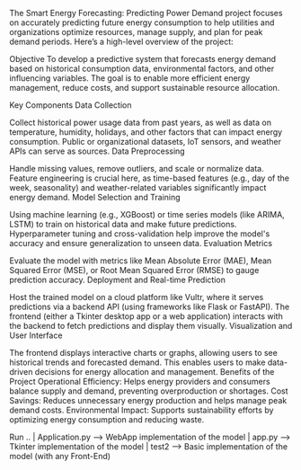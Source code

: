The Smart Energy Forecasting: Predicting Power Demand project focuses on accurately predicting future energy consumption to help utilities and organizations optimize resources, manage supply, and plan for peak demand periods. Here’s a high-level overview of the project:

Objective
To develop a predictive system that forecasts energy demand based on historical consumption data, environmental factors, and other influencing variables. The goal is to enable more efficient energy management, reduce costs, and support sustainable resource allocation.

Key Components
Data Collection

Collect historical power usage data from past years, as well as data on temperature, humidity, holidays, and other factors that can impact energy consumption.
Public or organizational datasets, IoT sensors, and weather APIs can serve as sources.
Data Preprocessing

Handle missing values, remove outliers, and scale or normalize data.
Feature engineering is crucial here, as time-based features (e.g., day of the week, seasonality) and weather-related variables significantly impact energy demand.
Model Selection and Training

Using machine learning (e.g., XGBoost) or time series models (like ARIMA, LSTM) to train on historical data and make future predictions.
Hyperparameter tuning and cross-validation help improve the model's accuracy and ensure generalization to unseen data.
Evaluation Metrics

Evaluate the model with metrics like Mean Absolute Error (MAE), Mean Squared Error (MSE), or Root Mean Squared Error (RMSE) to gauge prediction accuracy.
Deployment and Real-time Prediction

Host the trained model on a cloud platform like Vultr, where it serves predictions via a backend API (using frameworks like Flask or FastAPI).
The frontend (either a Tkinter desktop app or a web application) interacts with the backend to fetch predictions and display them visually.
Visualization and User Interface

The frontend displays interactive charts or graphs, allowing users to see historical trends and forecasted demand.
This enables users to make data-driven decisions for energy allocation and management.
Benefits of the Project
Operational Efficiency: Helps energy providers and consumers balance supply and demand, preventing overproduction or shortages.
Cost Savings: Reduces unnecessary energy production and helps manage peak demand costs.
Environmental Impact: Supports sustainability efforts by optimizing energy consumption and reducing waste.




Run  ..
|   Application.py  --> WebApp implementation of the model
|  app.py  --> Tkinter implementation of the model 
|  test2 --> Basic implementation of the model (with any Front-End) 
